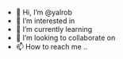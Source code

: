 - 👋 Hi, I’m @yalrob 
- 👀 I’m interested in 
- 🌱 I’m currently learning
- 💞️ I’m looking to collaborate on 
- 📫 How to reach me ..

<!---
yalrob/yalrob is a ✨ special ✨ repository because its `README.md` (this file) appears on your GitHub profile.
You can click the Preview link to take a look at your changes.
--->
